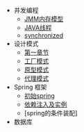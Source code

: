 - 并发编程
  - [JMM内存模型](concurrent/JMM内存模型.md)
  - [JAVA线程](concurrent/JAVA线程.md)
  - [synchronized](concurrent/内置锁synchronized.md)
- 设计模式
  - [第一章节](desgin-pattern/手写单例模式.md)
  - [工厂模式]()
  - [原型模式]()
  - [代理模式]()
- Spring 框架
  - [初始spring]()
  - [依赖注入及实例]()
  - [spring的条件装配]
- 数据库